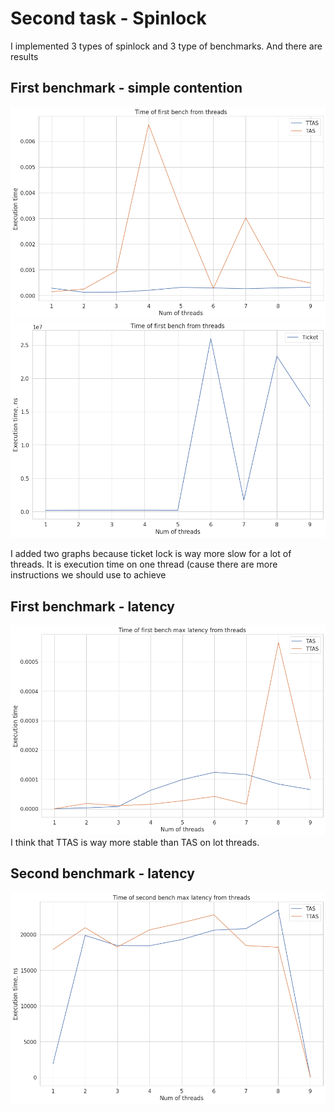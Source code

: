 # Second task - Spinlock

I implemented 3 types of spinlock and 3 type of benchmarks. And there are results

## First benchmark - simple contention

![](graph1.png)
![](graph4.png)

I added two graphs because ticket lock is way more slow for a lot of threads.
It is execution time on one thread (cause there are more instructions we should use to achieve

## First benchmark - latency

![](graph2.png)
I think that TTAS is way more stable than TAS on lot threads.

## Second benchmark - latency

![](graph3.png)
